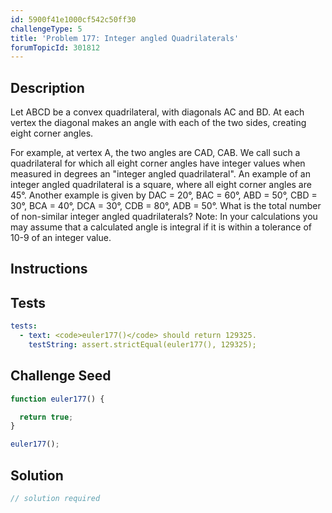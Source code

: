 ```yaml
---
id: 5900f41e1000cf542c50ff30
challengeType: 5
title: 'Problem 177: Integer angled Quadrilaterals'
forumTopicId: 301812
---
```


## Description

<section id='description'>

Let ABCD be a convex quadrilateral, with diagonals AC and BD. At each vertex the diagonal makes an angle with each of the two sides, creating eight corner angles.

For example, at vertex A, the two angles are CAD, CAB. We call such a quadrilateral for which all eight corner angles have integer values when measured in degrees an "integer angled quadrilateral". An example of an integer angled quadrilateral is a square, where all eight corner angles are 45°. Another example is given by DAC = 20°, BAC = 60°, ABD = 50°, CBD = 30°, BCA = 40°, DCA = 30°, CDB = 80°, ADB = 50°. What is the total number of non-similar integer angled quadrilaterals? Note: In your calculations you may assume that a calculated angle is integral if it is within a tolerance of 10-9 of an integer value.

</section>

## Instructions

<section id='instructions'>

</section>

## Tests

<section id='tests'>

```yml
tests:
  - text: <code>euler177()</code> should return 129325.
    testString: assert.strictEqual(euler177(), 129325);

```

</section>

## Challenge Seed

<section id='challengeSeed'>

<div id='js-seed'>

```js
function euler177() {

  return true;
}

euler177();
```

</div>

</section>

## Solution

<section id='solution'>

```js
// solution required
```

</section>
